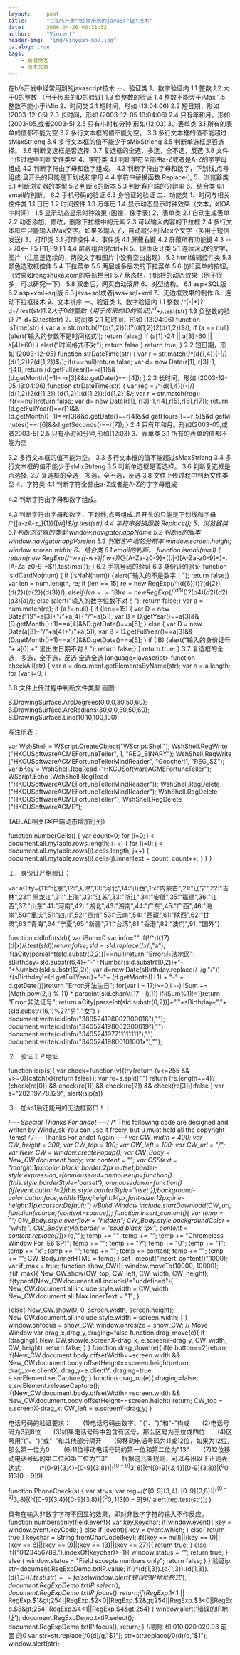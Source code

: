 ```yaml
---
layout:     post
title:      "在b/s开发中经常用到的javaScript技术"
date:       2006-04-26 00:31:52
author:     "Vincent"
header-img:  "img/xinyuan-no7.jpg"
catalog: true
tags:
    - 新浪博客
    - 技术文章
---
```


在b/s开发中经常用到的javascript技术 一、验证类 1、数字验证内 1.1 整数 1.2 大于0的整数 （用于传来的ID的验证) 1.3 负整数的验证 1.4 整数不能大于iMax 1.5 整数不能小于iMin 2、时间类 2.1 短时间，形如 (13:04:06) 2.2 短日期，形如 (2003-12-05) 2.3 长时间，形如 (2003-12-05 13:04:06) 2.4 只有年和月。形如(2003-05,或者2003-5) 2.5 只有小时和分钟,形如(12:03) 3、表单类 3.1 所有的表单的值都不能为空 3.2 多行文本框的值不能为空。 3.3 多行文本框的值不能超过sMaxStrleng 3.4 多行文本框的值不能少于sMixStrleng 3.5 判断单选框是否选择。 3.6 判断复选框是否选择. 3.7 复选框的全选，多选，全不选，反选 3.8 文件上传过程中判断文件类型 4、字符类 4.1 判断字符全部由a-Z或者是A-Z的字字母组成 4.2 判断字符由字母和数字组成。 4.3 判断字符由字母和数字，下划线,点号组成.且开头的只能是下划线和字母 4.4 字符串替换函数.Replace(); 5、浏览器类 5.1 判断浏览器的类型 5.2 判断ie的版本 5.3 判断客户端的分辨率 6、结合类 6.1 email的判断。 6.2 手机号码的验证 6.3 身份证的验证 二、功能类 1、时间与相关控件类 1.1 日历 1.2 时间控件 1.3 万年历 1.4 显示动态显示时钟效果（文本，如OA中时间） 1.5 显示动态显示时钟效果 (图像，像手表) 2、表单类 2.1 自动生成表单 2.2 动态添加，修改，删除下拉框中的元素 2.3 可以输入内容的下拉框 2.4 多行文本框中只能输入iMax文字。如果多输入了，自动减少到iMax个文字（多用于短信发送) 3、打印类 3.1 打印控件 4、事件类 4.1 屏蔽右键 4.2 屏蔽所有功能键 4.3 --> 和<-- F5 F11,F9,F1 4.4 屏蔽组合键ctrl+N 5、网页设计类 5.1 连续滚动的文字，图片（注意是连续的，两段文字和图片中没有空白出现） 5.2 html编辑控件类 5.3 颜色选取框控件 5.4 下拉菜单 5.5 两层或多层次的下拉菜单 5.6 仿IE菜单的按钮。（效果如rongshuxa.com的导航栏目) 5.7 状态栏，title栏的动态效果（例子很多，可以研究一下） 5.8 双击后，网页自动滚屏 6、树型结构。 6.1 asp+SQL版 6.2 asp+xml+sql版 6.3 java+sql或者java+sql+xml 7、无边框效果的制作 8、连动下拉框技术 9、文本排序 一、验证类 1、数字验证内 1.1 整数 /^(-|+)?d+$/.test(str) 1.2 大于0的整数 （用于传来的ID的验证) /^d+$/.test(str) 1.3 负整数的验证 /^-d+$/.test(str) 2、时间类 2.1 短时间，形如 (13:04:06) function isTime(str) { var a = str.match(/^(d{1,2})(:)?(d{1,2})2(d{1,2})$/); if (a == null) {alert('输入的参数不是时间格式'); return false;} if (a[1]>24 || a[3]>60 || a[4]>60) { alert("时间格式不对"); return false } return true; } 2.2 短日期，形如 (2003-12-05) function strDateTime(str) { var r = str.match(/^(d{1,4})(-|/)(d{1,2})2(d{1,2})$/); if(r==null)return false; var d= new Date(r[1], r[3]-1, r[4]); return (d.getFullYear()==r[1]&&(d.getMonth()+1)==r[3]&&d.getDate()==r[4]); } 2.3 长时间，形如 (2003-12-05 13:04:06) function strDateTime(str) { var reg = /^(d{1,4})(-|/)(d{1,2})2(d{1,2}) (d{1,2}):(d{1,2}):(d{1,2})$/; var r = str.match(reg); if(r==null)return false; var d= new Date(r[1], r[3]-1,r[4],r[5],r[6],r[7]); return (d.getFullYear()==r[1]&&(d.getMonth()+1)==r[3]&&d.getDate()==r[4]&&d.getHours()==r[5]&&d.getMinutes()==r[6]&&d.getSeconds()==r[7]); } 2.4 只有年和月。形如(2003-05,或者2003-5) 2.5 只有小时和分钟,形如(12:03) 3、表单类 3.1 所有的表单的值都不能为空

3.2 多行文本框的值不能为空。 3.3 多行文本框的值不能超过sMaxStrleng 3.4 多行文本框的值不能少于sMixStrleng 3.5 判断单选框是否选择。 3.6 判断复选框是否选择. 3.7 复选框的全选，多选，全不选，反选 3.8 文件上传过程中判断文件类型 4、字符类 4.1 判断字符全部由a-Z或者是A-Z的字字母组成

4.2 判断字符由字母和数字组成。

4.3 判断字符由字母和数字，下划线,点号组成.且开头的只能是下划线和字母 /^([a-zA-z_]{1})([w]*)$/g.test(str) 4.4 字符串替换函数.Replace(); 5、浏览器类 5.1 判断浏览器的类型 window.navigator.appName 5.2 判断ie的版本 window.navigator.appVersion 5.3 判断客户端的分辨率 window.screen.height; window.screen.width; 6、结合类 6.1 email的判断。 function ismail(mail) { return(new RegExp(/^w+((-w+)|(.w+))*@[A-Za-z0-9]+((.|-)[A-Za-z0-9]+)*.[A-Za-z0-9]+$/).test(mail)); } 6.2 手机号码的验证 6.3 身份证的验证 function isIdCardNo(num) { if (isNaN(num)) {alert("输入的不是数字！"); return false;} var len = num.length, re; if (len == 15) re = new RegExp(/^(d{6})()?(d{2})(d{2})(d{2})(d{3})$/); else if (len == 18) re = new RegExp(/^(d{6})()?(d{4})(d{2})(d{2})(d{3})(d)$/); else {alert("输入的数字位数不对！"); return false;} var a = num.match(re); if (a != null) { if (len==15) { var D = new Date("19"+a[3]+"/"+a[4]+"/"+a[5]); var B = D.getYear()==a[3]&&(D.getMonth()+1)==a[4]&&D.getDate()==a[5]; } else { var D = new Date(a[3]+"/"+a[4]+"/"+a[5]); var B = D.getFullYear()==a[3]&&(D.getMonth()+1)==a[4]&&D.getDate()==a[5]; } if (!B) {alert("输入的身份证号 "+ a[0] +" 里出生日期不对！"); return false;} } return true; } 3.7 复选框的全选，多选，全不选，反选
全选全选
language=javascript>
function checkAll(str)
{
  var a = document.getElementsByName(str);
  var n = a.length;
  for (var i=0; i

3.8 文件上传过程中判断文件类型  画图:
 

S.DrawingSurface.ArcDegrees(0,0,0,30,50,60);
S.DrawingSurface.ArcRadians(30,0,0,30,50,60);
S.DrawingSurface.Line(10,10,100,100);

写注册表：

var WshShell = WScript.CreateObject("WScript.Shell");
WshShell.RegWrite ("HKCUSoftwareACMEFortuneTeller", 1, "REG_BINARY");
WshShell.RegWrite ("HKCUSoftwareACMEFortuneTellerMindReader", "Goocher!", "REG_SZ");
var bKey =    WshShell.RegRead ("HKCUSoftwareACMEFortuneTeller");
WScript.Echo (WshShell.RegRead ("HKCUSoftwareACMEFortuneTellerMindReader"));
WshShell.RegDelete ("HKCUSoftwareACMEFortuneTellerMindReader");
WshShell.RegDelete ("HKCUSoftwareACMEFortuneTeller");
WshShell.RegDelete ("HKCUSoftwareACME");

 TABLAE相关(客户端动态增加行列）

function numberCells() {
    var count=0;
    for (i=0; i &lt; document.all.mytable.rows.length; i++) {
        for (j=0; j &lt; document.all.mytable.rows(i).cells.length; j++) {
            document.all.mytable.rows(i).cells(j).innerText = count;
            count++;
        }
    }
}

















１．身份证严格验证：

var aCity={11:"北京",12:"天津",13:"河北",14:"山西",15:"内蒙古",21:"辽宁",22:"吉林",23:" 黑龙江",31:"上海",32:"江苏",33:"浙江",34:"安徽",35:"福建",36:"江西",37:"山东",41:"河南",42: "湖北",43:"湖南",44:"广东",45:"广西",46:"海南",50:"重庆",51:"四川",52:"贵州",53:"云南",54: "西藏",61:"陕西",62:"甘肃",63:"青海",64:"宁夏",65:"新疆",71:"台湾",81:"香港",82:"澳门",91: "国外"}
  
function cidInfo(sId){
 var iSum=0
 var info=""
 if(!/^d{17}(d|x)$/i.test(sId))return false;
 sId=sId.replace(/x$/i,"a");
 if(aCity[parseInt(sId.substr(0,2))]==null)return "Error:非法地区";
 sBirthday=sId.substr(6,4)+"-"+Number(sId.substr(10,2))+"-"+Number(sId.substr(12,2));
 var d=new Date(sBirthday.replace(/-/g,"/"))
 if(sBirthday!=(d.getFullYear()+"-"+ (d.getMonth()+1) + "-" + d.getDate()))return "Error:非法生日";
 for(var i = 17;i&gt;=0;i --) iSum += (Math.pow(2,i) % 11) * parseInt(sId.charAt(17 - i),11)
 if(iSum%11!=1)return "Error:非法证号";
 return aCity[parseInt(sId.substr(0,2))]+","+sBirthday+","+(sId.substr(16,1)%2?"男":"女")
}
document.write(cidInfo("380524198002300016"),"");
document.write(cidInfo("340524198002300019"),"")
document.write(cidInfo("340524197711111111"),"")
document.write(cidInfo("34052419800101001x"),"");

 ２．验证ＩＰ地址

function isip(s){
 var check=function(v){try{return (v&lt;=255 &amp;&amp; v&gt;=0)}catch(x){return false}};
 var re=s.split(".")
 return (re.length==4)?(check(re[0]) &amp;&amp; check(re[1]) &amp;&amp; check(re[2]) &amp;&amp; check(re[3])):false
}
var s="202.197.78.129";
alert(isip(s))

 ３．加sp1后还能用的无边框窗口！！ 

/*--- Special Thanks For andot ---*/
/*
 This following code are designed and writen by Windy_sk 
 You can use it freely, but u must held all the copyright items!
*/
/*--- Thanks For andot Again ---*/
var CW_width = 400;
var CW_height = 300;
var CW_top = 100;
var CW_left = 100;
var CW_url = "/";
var New_CW = window.createPopup();
var CW_Body = New_CW.document.body;
var content = "";
var CSStext = "margin:1px;color:black; border:2px outset;border-style:expression_r(onmouseout=onmouseup=function(){this.style.borderStyle='outset'}, &#111;nmousedown=function(){if(event.button!=2)this.style.borderStyle='inset'});background-color:buttonface;width:16px;height:14px;font-size:12px;line-height:11px;cursor:Default;";
//Build Window
include.startDownload(CW_url, function(source){content=source});
function insert_content(){
 var temp = "";
 CW_Body.style.overflow  = "hidden";
 CW_Body.style.backgroundColor = "white";
 CW_Body.style.border  =  "solid black 1px";
 content = content.replace(/]*)&gt;/g,"");
 temp += "";
 temp += "";
 temp += "Chromeless Window For IE6 SP1";
 temp += "";
 temp += "?";
 temp += "0";
 temp += "1";
 temp += "x";
 temp += "";
 temp += "";
 temp += content;
 temp += "";
 temp += "";
 CW_Body.innerHTML = temp;
}
setTimeout("insert_content()",1000);
var if_max = true;
function show_CW(){
 window.moveTo(10000, 10000);
 if(if_max){
  New_CW.show(CW_top, CW_left, CW_width, CW_height);
  if(typeof(New_CW.document.all.include)!="undefined"){
   New_CW.document.all.include.style.width = CW_width;
   New_CW.document.all.Max.innerText = "1";
  }
  
 }else{
  New_CW.show(0, 0, screen.width, screen.height);
  New_CW.document.all.include.style.width = screen.width;
 }
}
window.onfocus  = show_CW;
window.onresize = show_CW;
// Move Window
var drag_x,drag_y,draging=false
function drag_move(e){
 if (draging){
  New_CW.show(e.screenX-drag_x, e.screenY-drag_y, CW_width, CW_height);
  return false;
 }
}
function drag_down(e){
 if(e.button==2)return;
 if(New_CW.document.body.offsetWidth==screen.width &amp;&amp; New_CW.document.body.offsetHeight==screen.height)return;
 drag_x=e.clientX;
 drag_y=e.clientY;
 draging=true;
 e.srcElement.setCapture();
}
function drag_up(e){
 draging=false;
 e.srcElement.releaseCapture();
 if(New_CW.document.body.offsetWidth==screen.width &amp;&amp; New_CW.document.body.offsetHeight==screen.height) return;
 CW_top  = e.screenX-drag_x;
 CW_left = e.screenY-drag_y;
}

电话号码的验证要求：　　(1)电话号码由数字、"("、")"和"-"构成　　(2)电话号码为3到8位　　(3)如果电话号码中包含有区号，那么区号为三位或四位　　(4)区号用"("、")"或"-"和其他部分隔开　　(5)移动电话号码为11或12位，如果为12位,那么第一位为0 　　(6)11位移动电话号码的第一位和第二位为"13" 　　(7)12位移动电话号码的第二位和第三位为"13" 　　根据这几条规则，可以与出以下正则表达式：　　(^[0-9]{3,4}-[0-9]{3,8}$)|(^[0-9]{3,8}$)|(^([0-9]{3,4})[0-9]{3,8}$)|(^0{0,1}13[0-9]{9}$)

function PhoneCheck(s) {
var str=s;
var reg=/(^[0-9]{3,4}-[0-9]{3,8}$)|(^[0-9]{3,8}$)|(^([0-9]{3,4})[0-9]{3,8}$)|(^0{0,1}13[0-9]{9}$)/
alert(reg.test(str));
}

  具有在输入非数字字符不回显的效果，即对非数字字符的输入不作反应。 function numbersonly(field,event){ var key,keychar; if(window.event){ key = window.event.keyCode; } else if (event){ key = event.which; } else{ return true } keychar = String.fromCharCode(key); if((key == null)||(key == 0)||(key == 8)||(key == 9)||(key == 13)||(key == 27)){ return true; } else if(("0123456789.").indexOf(keychar)&gt;-1){ window.status = ""; return true; } else { window.status = "Field excepts numbers only"; return false; } } 验证ip str=document.RegExpDemo.txtIP.value; if(/^(d{1,3}).(d{1,3}).(d{1,3}).(d{1,3})$/.test(str)==false) { window.alert('错误的IP地址格式'); document.RegExpDemo.txtIP.select(); document.RegExpDemo.txtIP.focus(); return; } if(RegExp.$1&lt;1 || RegExp.$1&gt;254||RegExp.$2&lt;0||RegExp.$2&gt;254||RegExp.$3&lt;0||RegExp.$3&gt;254||RegExp.$4&lt;1||RegExp.$4&gt;254) { window.alert('错误的IP地址'); document.RegExpDemo.txtIP.select(); document.RegExpDemo.txtIP.focus(); return; } //剔除 如 010.020.020.03 前面 的0 var str=str.replace(/0(d)/g,"$1"); str=str.replace(/0(d)/g,"$1"); window.alert(str); 							
		


